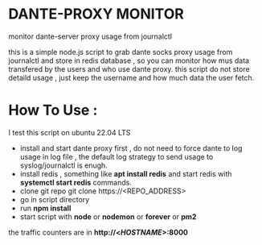 
# DANTE-PROXY MONITOR
monitor dante-server proxy usage from journalctl

this is a simple node.js script to grab dante socks proxy usage from journalctl and store in redis database , so you can monitor how mus data transfered by the users and who use dante proxy.
this script do not store detaild usage , just keep the username and how much data the user fetch.

# How To Use : 
I test this script on ubuntu 22.04 LTS
 - install and start dante proxy first , do not need to force dante to log usage in log file , the default log strategy to send usage to syslog/journalctl is enugh.
 - install redis , something like **apt install redis**  and start redis with **systemctl start redis** commands.
 - clone git repo git clone https://<REPO_ADDRESS>
 - go in script directory 
 - run **npm install**
 - start script with **node** or **nodemon** or **forever** or **pm2** 

the traffic counters are in **http://<_HOSTNAME_>:8000**
